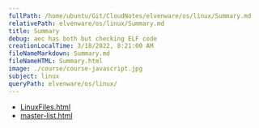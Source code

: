 ```yaml
---
fullPath: /home/ubuntu/Git/CloudNotes/elvenware/os/linux/Summary.md
relativePath: elvenware/os/linux/Summary.md
title: Summary
debug: aec has both but checking ELF code
creationLocalTime: 3/18/2022, 8:21:00 AM
fileNameMarkdown: Summary.md
fileNameHTML: Summary.html
image: ./course/course-javascript.jpg
subject: linux
queryPath: elvenware/os/linux/
---
```


<!-- toc -->
<!-- tocstop -->

* [LinuxFiles.html](LinuxFiles.html)
* [master-list.html](master-list.html)